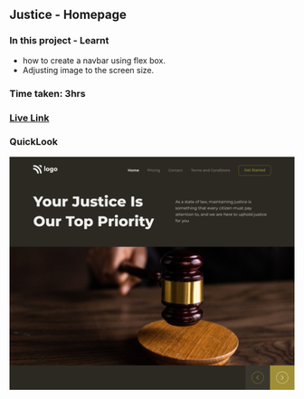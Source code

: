 ## Justice - Homepage

### In this project - Learnt
- how to create a navbar using flex box.
- Adjusting image to the screen size.

### Time taken: 3hrs

### [Live Link](https://justice-homepage-vivekn.netlify.app/)

### QuickLook
![img](./QuickLook.png)

